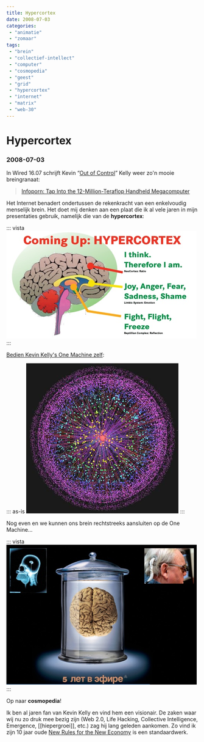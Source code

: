 ```yaml
---
title: Hypercortex
date: 2008-07-03
categories:
 - "animatie"
 - "zomaar"
tags:
 - "brein"
 - "collectief-intellect"
 - "computer"
 - "cosmopedia"
 - "geest"
 - "grid"
 - "hypercortex"
 - "internet"
 - "matrix"
 - "web-30"
---
```


# Hypercortex
### 2008-07-03

In Wired 16.07 schrijft Kevin “[Out of Control](http://www.kk.org/outofcontrol/)” Kelly weer zo'n mooie breingranaat:

> [Infoporn: Tap Into the 12-Million-Teraflop Handheld Megacomputer](https://kk.org/wp-content/uploads/2010/06/Infoporn_-Tap-Into-the-12-Million-Teraflop-Handheld-Megacomputer.pdf)

Het Internet benadert ondertussen de rekenkracht van een enkelvoudig menselijk brein. Het doet mij denken aan een plaat die ik al vele jaren in mijn presentaties gebruik, namelijk die van de **hypercortex**:

::: vista
<img src="hypercortex.jpg">
:::

[Bedien Kevin Kelly's One Machine zelf](http://www.wired.com/special_multimedia/2008/st_infoporn_1607):

::: as-is
<img src="one-machine.jpg">
:::

Nog even en we kunnen ons brein rechtstreeks aansluiten op de One Machine…

::: vista
<img src="brain-in-jar.jpg">
:::

Op naar **cosmopedia**!

Ik ben al jaren fan van Kevin Kelly en vind hem een visionair. De zaken waar wij nu zo druk mee bezig zijn (Web 2.0, Life Hacking, Collective Intelligence, Emergence, [[hiepergroei]], etc.) zag hij lang geleden aankomen. Zo vind ik zijn 10 jaar oude [New Rules for the New Economy](http://www.kk.org/newrules/) is een standaardwerk.